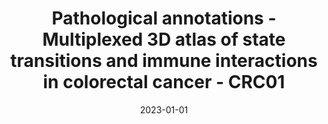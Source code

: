 ---
title: Pathological annotations - Multiplexed 3D atlas of state transitions and immune interactions in colorectal cancer - CRC01
image: https://labsyspharm.github.io/HTA-CRCATLAS-1/images/thumbnail-crc01-introduction.jpg
date: '2023-01-01'
minerva_link: https://labsyspharm.github.io/HTA-CRCATLAS-1/minerva/crc01-introduction.html
info_link: null
show_page_link: false
---